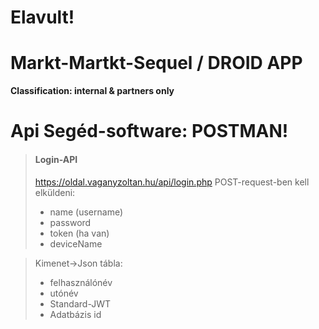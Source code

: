 # Elavult!
# Markt-Martkt-Sequel / DROID APP
**Classification: internal & partners only**

# Api Segéd-software: POSTMAN!
> #### Login-API
> https://oldal.vaganyzoltan.hu/api/login.php
> POST-request-ben kell elküldeni:
> - name (username)
> - password
> - token (ha van)
> - deviceName

> Kimenet->Json tábla:
>  - felhasználónév
>  - utónév
>  - Standard-JWT
>  - Adatbázis id
